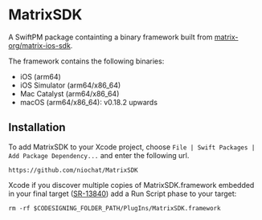 # MatrixSDK

A SwiftPM package containting a binary framework built from [matrix-org/matrix-ios-sdk](https://github.com/matrix-org/matrix-ios-sdk/pull/983).

The framework contains the following binaries:
- iOS (arm64)
- iOS Simulator (arm64/x86_64)
- Mac Catalyst (arm64/x86_64)
- macOS (arm64/x86_64): v0.18.2 upwards

## Installation

To add MatrixSDK to your Xcode project, choose `File | Swift Packages | Add Package Dependency...` and enter the following url.
```
https://github.com/niochat/MatrixSDK
```

Xcode if you discover multiple copies of MatrixSDK.framework embedded in your final target ([SR-13840](https://bugs.swift.org/browse/SR-13840)) add a Run Script phase to your target:
```
rm -rf $CODESIGNING_FOLDER_PATH/PlugIns/MatrixSDK.framework
```
